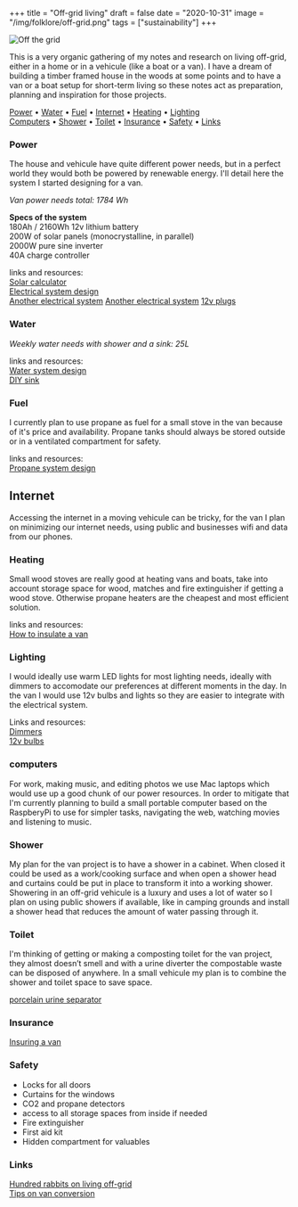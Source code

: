+++
title = "Off-grid living"
draft = false
date = "2020-10-31"
image = "/img/folklore/off-grid.png"
tags = ["sustainability"]
+++

![Off the grid](/img/folklore/off-grid.png)

This is a very organic gathering of my notes and research on living off-grid, either in a home or in a vehicule (like a boat or a van). I have a dream of building a timber framed house in the woods at some points and to have a van or a boat setup for short-term living so these notes act as preparation, planning and inspiration for those projects.

[Power](#power) •
[Water](#water) •
[Fuel](#fuel) •
[Internet](#internet) •
[Heating](#heating) •
[Lighting](#lighting)  
[Computers](#computers) •
[Shower](#shower) •
[Toilet](#toilet) •
[Insurance](#insurance) •
[Safety](#safety) •
[Links](#links)

### Power

The house and vehicule have quite different power needs, but in a perfect world they would both be powered by renewable energy. I'll detail here the system I started designing for a van.

_Van power needs total: 1784 Wh_

**Specs of the system**  
180Ah / 2160Wh 12v lithium battery  
200W of solar panels (monocrystalline, in parallel)  
2000W pure sine inverter  
40A charge controller   


links and resources:  
[Solar calculator](https://www.parkedinparadise.com/solar-calculator/)  
[Electrical system design](https://www.cheaprvliving.com/electrical/electricity/)  
[Another electrical system](https://www.parkedinparadise.com/electrical/)
[Another electrical system](https://faroutride.com/electrical-system/)
[12v plugs](https://www.marineoutfitters.ca/index.cfm?category=10002|10378|10368&product=56587211&code=900000001627)

### Water

_Weekly water needs with shower and a sink: 25L_

links and resources:  
[Water system design](https://faroutride.com/water-system/)  
[DIY sink](https://vanlifecustoms.com/blog/diysink)

### Fuel

I currently plan to use propane as fuel for a small stove in the van because of it's price and availability.
Propane tanks should always be stored outside or in a ventilated compartment for safety.

links and resources:  
[Propane system design](https://faroutride.com/propane-system/)

## Internet

Accessing the internet in a moving vehicule can be tricky, for the van I plan on minimizing our internet needs, using public and businesses wifi and data from our phones.

### Heating

Small wood stoves are really good at heating vans and boats, take into account storage space for wood, matches and fire extinguisher if getting a wood stove. Otherwise propane heaters are the cheapest and most efficient solution.

links and resources:  
[How to insulate a van](https://www.parkedinparadise.com/insulate-van/)

### Lighting

I would ideally use warm LED lights for most lighting needs, ideally with dimmers to accomodate our preferences at different moments in the day. In the van  I would use 12v bulbs and lights so they are easier to integrate with the electrical system.

Links and resources:  
[Dimmers](https://ledmontreal.com/en/led-controllers-and-dimmers-led-montreal/b1-4-zone-rf-wall-panel-for-single-color.html)  
[12v bulbs](https://ledmontreal.com/en/led-light-bulbs-mmr16-gu10-e27-par20/7w-12v-dimmable-e27-led-light-bulb.html)

### computers

For work, making music, and editing photos we use Mac laptops which would use up a good chunk of our power resources. In order to mitigate that I'm currently planning to build a small portable computer based on the RaspberyPi to use for simpler tasks, navigating the web, watching movies and listening to music.

### Shower

My plan for the van project is to have a shower in a cabinet. When closed it could be used as a work/cooking surface and when open a shower head and curtains could be put in place to transform it into a working shower. Showering in an off-grid vehicule is a luxury and uses a lot of water so I plan on using public showers if available, like in camping grounds and install a shower head that reduces the amount of water passing through it.

### Toilet

I'm thinking of getting or making a composting toilet for the van project, they almost doesn’t smell and with a urine diverter the compostable waste can be disposed of anywhere. In a small vehicule my plan is to combine the shower and toilet space to save space.

[porcelain urine separator](https://urineseparator.com/)

### Insurance

[Insuring a van](https://faroutride.com/van-insurance-bc/)

### Safety

- Locks for all doors
- Curtains for the windows
- CO2 and propane detectors
- access to all storage spaces from inside if needed
- Fire extinguisher
- First aid kit
- Hidden compartment for valuables

### Links

[Hundred rabbits on living off-grid](https://100r.co/site/off_the_grid.html)  
[Tips on van conversion](http://www.campervanman.co.uk/2018/09/23/best-practice-camper-van-conversion-build-tips/)
